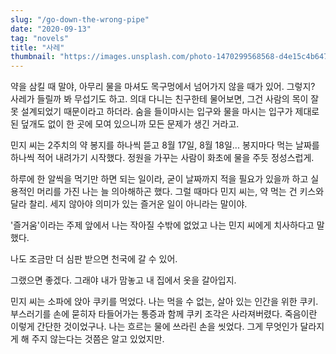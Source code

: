 ```yaml
---
slug: "/go-down-the-wrong-pipe"
date: "2020-09-13"
tag: "novels"
title: "사레"
thumbnail: "https://images.unsplash.com/photo-1470299568568-d4e15c4b6472?q=80&w=2000"
---
```


약을 삼킬 때 말야, 아무리 물을 마셔도 목구멍에서 넘어가지 않을 때가 있어. 그렇지? 사레가 들릴까 봐 무섭기도 하고. 의대 다니는 친구한테 물어보면, 그건 사람의 목이 잘못 설계되었기 때문이라고 하더라. 숨을 들이마시는 입구와 물을 마시는 입구가 제대로 된 덮개도 없이 한 곳에 모여 있으니까 모든 문제가 생긴 거라고.

민지 씨는 2주치의 약 봉지를 하나씩 뜯고 8월 17일, 8월 18일... 봉지마다 먹는 날짜를 하나씩 적어 내려가기 시작했다. 정원을 가꾸는 사람이 화초에 물을 주듯 정성스럽게.

하루에 한 알씩을 먹기만 하면 되는 일이라, 굳이 날짜까지 적을 필요가 있을까 하고 실용적인 머리를 가진 나는 늘 의아해하곤 했다. 그럴 때마다 민지 씨는, 약 먹는 건 키스와 달라 찰리. 세지 않아야 의미가 있는 즐거운 일이 아니라는 말이야.

'즐거움'이라는 주제 앞에서 나는 작아질 수밖에 없었고 나는 민지 씨에게 치사하다고 말했다.

나도 조금만 더 심판 받으면 천국에 갈 수 있어.

그랬으면 좋겠다. 그래야 내가 맘놓고 내 집에서 옷을 갈아입지.

민지 씨는 소파에 앉아 쿠키를 먹었다. 나는 먹을 수 없는, 살아 있는 인간을 위한 쿠키. 부스러기를 손에 묻히자 타들어가는 통증과 함께 쿠키 조각은 사라져버렸다. 죽음이란 이렇게 간단한 것이었구나. 나는 흐르는 물에 쓰라린 손을 씻었다. 그게 무엇인가 달라지게 해 주지 않는다는 것쯤은 알고 있었지만.
